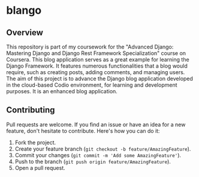 # blango

## Overview

This repository is part of my coursework for the "Advanced Django: Mastering Django and Django Rest Framework Specialization" course on Coursera. This blog application serves as a great example for learning the Django Framework. It features numerous functionalities that a blog would require, such as creating posts, adding comments, and managing users.
The aim of this project is to advance the Django blog application developed in the cloud-based Codio environment, for learning and development purposes. It is an enhanced blog application.


## Contributing

Pull requests are welcome. If you find an issue or have an idea for a new feature, don't hesitate to contribute. Here's how you can do it:

1. Fork the project.
2. Create your feature branch (`git checkout -b feature/AmazingFeature`).
3. Commit your changes (`git commit -m 'Add some AmazingFeature'`).
4. Push to the branch (`git push origin feature/AmazingFeature`).
5. Open a pull request.

